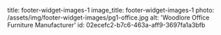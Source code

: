 title: footer-widget-images-1
image_title: footer-widget-images-1
photo: /assets/img/footer-widget-images/pg1-office.jpg
alt: 'Woodlore Office Furniture Manufacturer'
id: 02ecefc2-b7c6-463a-aff9-3697fa1a3bfb

